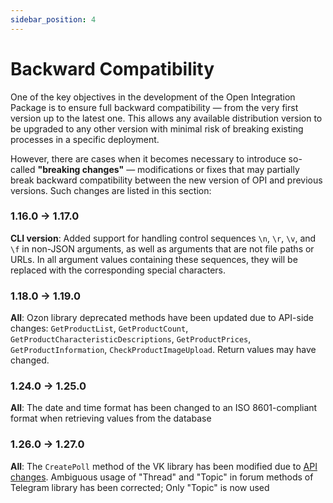 ```yaml
---
sidebar_position: 4
---
```


# Backward Compatibility

One of the key objectives in the development of the Open Integration Package is to ensure full backward compatibility — from the very first version up to the latest one. This allows any available distribution version to be upgraded to any other version with minimal risk of breaking existing processes in a specific deployment.

However, there are cases when it becomes necessary to introduce so-called **"breaking changes"** — modifications or fixes that may partially break backward compatibility between the new version of OPI and previous versions. Such changes are listed in this section:

### 1.16.0 -> 1.17.0

**CLI version**: Added support for handling control sequences `\n`, `\r`, `\v`, and `\f` in non-JSON arguments, as well as arguments that are not file paths or URLs. In all argument values containing these sequences, they will be replaced with the corresponding special characters.

### 1.18.0 -> 1.19.0

**All**: Ozon library deprecated methods have been updated due to API-side changes: `GetProductList`, `GetProductCount`, `GetProductCharacteristicDescriptions`, `GetProductPrices`, `GetProductInformation`, `CheckProductImageUpload`. Return values may have changed.

### 1.24.0 -> 1.25.0

**All**: The date and time format has been changed to an ISO 8601-compliant format when retrieving values from the database

### 1.26.0 -> 1.27.0

**All**: The `CreatePoll` method of the VK library has been modified due to [API changes](https://vk.com/@vkappsdev-obnovlyaem-rabotu-metodov-api-wallpost-walledit-i-newsfeed). Ambiguous usage of "Thread" and "Topic" in forum methods of Telegram library has been corrected; Only "Topic" is now used